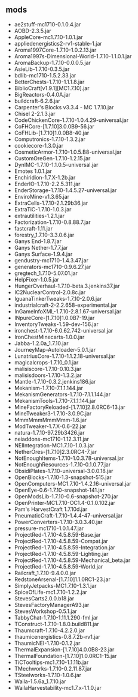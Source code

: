 ## mods
* ae2stuff-mc1710-0.1.0.4.jar
* AOBD-2.3.5.jar
* AppleCore-mc1.7.10-1.0.1.jar
* appliedenergistics2-rv1-stable-1.jar
* Aroma1997Core-1.7.10-1.0.2.13.jar
* Aroma1997s-Dimensional-World-1.7.10-1.1.0.1.jar
* AromaBackup-1.7.10-0.0.0.5.jar
* AsieLib-1.7.10-0.3.5.jar
* bdlib-mc1710-1.5.2.33.jar
* BetterChests-1.7.10-1.1.1.8.jar
* BiblioCraft[v1.9.1][MC1.7.10].jar
* BigReactors-0.4.0A.jar
* buildcraft-6.2.6.jar
* Carpenter's Blocks v3.3.4 - MC 1.7.10.jar
* Chisel 2-2.1.3.jar
* CodeChickenCore-1.7.10-1.0.4.29-universal.jar
* CoFHCore-[1.7.10]3.0.0B9-56.jar
* CoFHLib-[1.7.10]1.0.0B8-40.jar
* Computronics-1.7.10-1.3.2.jar
* cookiecore-1.3.0.jar
* CosmeticArmor-1.7.10-1.0.5.B8-universal.jar
* CustomOreGen-1.7.10-1.2.15.jar
* DynIMC-1.7.10-1.1.0.5-universal.jar
* Emotes 1.0.1.jar
* Enchiridion-1.7.X-1.2b.jar
* EnderIO-1.7.10-2.2.5.311.jar
* EnderStorage-1.7.10-1.4.5.27-universal.jar
* EnviroMine-v1.3.65.jar
* ExtraCells-1.7.10-2.1.29b36.jar
* ExtraTiC-1.7.10-1.0.3.jar
* extrautilities-1.2.1.jar
* Factorization-1.7.10-0.8.88.7.jar
* fastcraft-1.11.jar
* forestry_1.7.10-3.3.0.6.jar
* Ganys End-1.8.7.jar
* Ganys Nether-1.7.7.jar
* Ganys Surface-1.9.4.jar
* gendustry-mc1710-1.4.3.47.jar
* generators-mc1710-0.9.6.27.jar
* gregtech_1.7.10-5.07.01.jar
* HelpFixer-1.0.5.jar
* HungerOverhaul-1.7.10-beta.3.jenkins37.jar
* IC2NuclearControl-2.0.8c.jar
* IguanaTinkerTweaks-1.7.10-2.0.6.jar
* industrialcraft-2-2.2.658-experimental.jar
* InGameInfoXML-1.7.10-2.8.1.67-universal.jar
* INpureCore-[1.7.10]1.0.0B7-19.jar
* InventoryTweaks-1.59-dev-156.jar
* ironchest-1.7.10-6.0.62.742-universal.jar
* IronChestMinecarts-1.0.0.jar
* Jabba-1.2.0a_1.7.10.jar
* JourneyMap-Autoloader-5.0.1.jar
* LunatriusCore-1.7.10-1.1.2.18-universal.jar
* magicalcrops-1.7.10_0.1.jar
* malisiscore-1.7.10-0.10.3.jar
* malisisdoors-1.7.10-1.3.2.jar
* Mantle-1.7.10-0.3.2.jenkins186.jar
* Mekanism-1.7.10-7.1.1.144.jar
* MekanismGenerators-1.7.10-7.1.1.144.jar
* MekanismTools-1.7.10-7.1.1.144.jar
* MineFactoryReloaded-[1.7.10]2.8.0RC6-13.jar
* MineTweaker3-1.7.10-3.0.9C.jar
* MmmMmmMmmMmm-1.6.jar
* ModTweaker-1.7.X-0.6-22.jar
* natura-1.7.10-97.29b3426.jar
* neiaddons-mc1710-1.12.3.11.jar
* NEIIntegration-MC1.7.10-1.0.3.jar
* NetherOres-[1.7.10]2.3.0RC4-7.jar
* NotEnoughItems-1.7.10-1.0.3.78-universal.jar
* NotEnoughResources-1.7.10-0.1.0.77.jar
* ObsidiPlates-1.7.10-universal-3.0.0.18.jar
* OpenBlocks-1.7.10-1.3-snapshot-515.jar
* OpenComputers-MC1.7.10-1.4.2.16-universal.jar
* OpenEye-0.6-1.7.10-snapshot-141.jar
* OpenModsLib-1.7.10-0.6-snapshot-270.jar
* OpenPrinter-MC1.7.10-OC1.4-0.1.0.102.jar
* Pam's HarvestCraft 1.7.10d.jar
* PneumaticCraft-1.7.10-1.4.4-47-universal.jar
* PowerConverters-1.7.10-3.0.3.40.jar
* pressure-mc1710-1.0.1.47.jar
* ProjectRed-1.7.10-4.5.8.59-Base.jar
* ProjectRed-1.7.10-4.5.8.59-Compat.jar
* ProjectRed-1.7.10-4.5.8.59-Integration.jar
* ProjectRed-1.7.10-4.5.8.59-Lighting.jar
* ProjectRed-1.7.10-4.5.8.59-Mechanical_beta.jar
* ProjectRed-1.7.10-4.5.8.59-World.jar
* Railcraft_1.7.10-9.4.0.0.jar
* RedstoneArsenal-[1.7.10]1.1.0RC1-23.jar
* SimplyJetpacks-MC1.7.10-1.3.1.jar
* SpiceOfLife-mc1.7.10-1.2.2.jar
* StevesCarts2.0.0.b18.jar
* StevesFactoryManagerA93.jar
* StevesWorkshop-0.5.1.jar
* TabbyChat-1.7.10-1.11.1.290-fml.jar
* TConstruct-1.7.10-1.8.0.build811.jar
* Thaumcraft-1.7.10-4.2.2.0.jar
* thaumicenergistics-0.8.7.2b-rv1.jar
* ThaumicNEI-1.7.10-0.1.2.jar
* ThermalExpansion-[1.7.10]4.0.0B8-23.jar
* ThermalFoundation-[1.7.10]1.0.0RC1-15.jar
* TiCTooltips-mc1.7.10-1.1.11b.jar
* TMechworks-1.7.10-0.2.11.87.jar
* TSteelworks-1.7.10-1.0.6.jar
* Waila-1.5.6a_1.7.10.jar
* WailaHarvestability-mc1.7.x-1.1.0.jar
